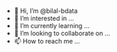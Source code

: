 - 👋 Hi, I’m @bilal-bdata
- 👀 I’m interested in ...
- 🌱 I’m currently learning ...
- 💞️ I’m looking to collaborate on ...
- 📫 How to reach me ...

<!---
bilal-bdata/bilal-bdata is a ✨ special ✨ repository because its `README.md` (this file) appears on your GitHub profile.
You can click the Preview link to take a look at your changes.
--->
